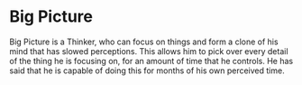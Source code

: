 # Big Picture
Big Picture is a Thinker, who can focus on things and form a clone of his mind that has slowed perceptions. This allows him to pick over every detail of the thing he is focusing on, for an amount of time that he controls. He has said that he is capable of doing this for months of his own perceived time.
